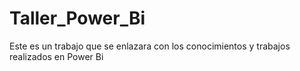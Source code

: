 # Taller_Power_Bi
Este es un trabajo que se enlazara con los conocimientos y trabajos realizados en Power Bi 
